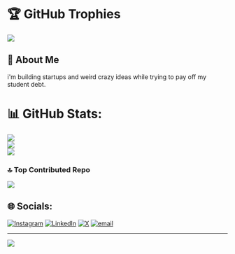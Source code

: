 # 🏆 GitHub Trophies
![](https://github-profile-trophy.vercel.app/?username=JohnsonChin1009&theme=monokai&no-frame=false&no-bg=true&margin-w=4)

## 🚀 About Me

i'm building startups and weird crazy ideas while trying to pay off my student debt.

# 📊 GitHub Stats:
![](https://github-readme-stats.vercel.app/api?username=JohnsonChin1009&theme=monokai&hide_border=false&include_all_commits=true&count_private=true)<br/>
![](https://github-readme-streak-stats.herokuapp.com/?user=JohnsonChin1009&theme=monokai&hide_border=false)<br/>
![](https://github-readme-stats.vercel.app/api/top-langs/?username=JohnsonChin1009&theme=monokai&hide_border=false&include_all_commits=true&count_private=true&layout=compact)



### 🔝 Top Contributed Repo
![](https://github-contributor-stats.vercel.app/api?username=JohnsonChin1009&limit=5&theme=dark&combine_all_yearly_contributions=true)

## 🌐 Socials:
[![Instagram](https://img.shields.io/badge/Instagram-%23E4405F.svg?logo=Instagram&logoColor=white)](https://instagram.com/johnsonchin1009) [![LinkedIn](https://img.shields.io/badge/LinkedIn-%230077B5.svg?logo=linkedin&logoColor=white)](https://linkedin.com/in/johnson-chin1009/) [![X](https://img.shields.io/badge/X-black.svg?logo=X&logoColor=white)](https://x.com/JohnsonChi1009) [![email](https://img.shields.io/badge/Email-D14836?logo=gmail&logoColor=white)](mailto:johnsonchin1009@gmail.com)

---
[![](https://visitcount.itsvg.in/api?id=JohnsonChin1009&icon=0&color=0)](https://visitcount.itsvg.in)

<!-- Proudly created with GPRM ( https://gprm.itsvg.in ) -->
